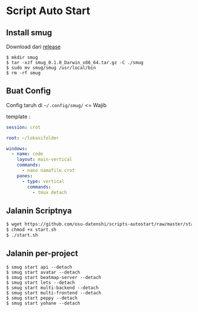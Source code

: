 # Script Auto Start

## Install smug

Download dari [release](https://github.com/ivaaaan/smug/releases)

```
$ mkdir smug
$ tar -xzf smug_0.1.0_Darwin_x86_64.tar.gz -C ./smug 
$ sudo mv smug/smug /usr/local/bin
$ rm -rf smug
```

## Buat Config

Config taruh di `~/.config/smug/` <= Wajib

template :

```yaml
session: crot

root: ~/lokasifolder

windows:
  - name: code
    layout: main-vertical
    commands:
      - nano namafile.crot
    panes:
      - type: vertical
        commands:
          - tmux detach
```

## Jalanin Scriptnya

```bash
$ wget https://github.com/osu-datenshi/scripts-autostart/raw/master/start.sh
$ chmod +x start.sh
$ ./start.sh
```

## Jalanin per-project

```
$ smug start api --detach
$ smug start avatar --detach
$ smug start beatmap-server --detach
$ smug start lets --detach
$ smug start multi-backend --detach
$ smug start multi-frontend --detach
$ smug start peppy --detach
$ smug start yohane --detach
```
